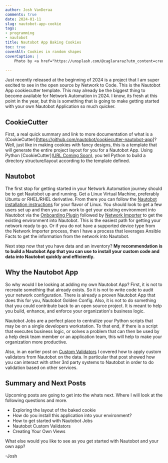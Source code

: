 ```yaml
---
author: Josh VanDeraa
comments: true
date: 2024-01-11
slug: nautobot-app-cookie
tags:
- programming
- nautobot
title: Nautobot App Baking Cookies
toc: true
coverAlt: Cookies in random shapes
coverCaption: |
    Photo by <a href="https://unsplash.com/@caglararaz?utm_content=creditCopyText&utm_medium=referral&utm_source=unsplash">Caglar Araz</a> on <a href="https://unsplash.com/photos/heart-and-star-cookie-CggwlFAw8Kw?utm_content=creditCopyText&utm_medium=referral&utm_source=unsplash">Unsplash</a>
  
---
```


Just recently released at the beginning of 2024 is a project that I am super excited to see in the open source by Network to Code. This is the Nautobot App cookiecutter template. This may already be the biggest thing to become available for Network Automation in 2024. I know, its fresh at this point in the year, but this is something that is going to make getting started with your own Nautobot Application so much quicker.

## CookieCutter

First, a real quick summary and link to more documentation of what is a (CookieCutter)[https://github.com/nautobot/cookiecutter-nautobot-app]? Well, just like in making cookies with fancy designs, this is a template that will generate the entire project layout for you for a Nautobot App. Using Python [CookieCutter]([URL Coming Soon](https://cookiecutter.readthedocs.io/en/stable/)), you tell Python to build a directory structure/layout according to the template defined. 

## Nautobot

The first stop for getting started in your Network Automation journey should be to get Nautobot up and running. Get a Linux Virtual Machine, preferably Ubuntu or RHEL/RHEL derivative. From there you can follow the [Nautobot installation instructions](https://docs.nautobot.com/projects/core/en/stable/user-guide/administration/installation/) for your flavor of Linux. You should look to get a few users set up and then you can work to get your existing environment into Nautobot via the [Onboarding Plugin](https://docs.nautobot.com/projects/device-onboarding/en/latest/) followed by [Network Importer](https://github.com/networktocode/network-importer) to get the existing environment into Nautobot. This is the easiest path for getting your network ready to go. Or if you do not have a supported device type from the Network Importer process, then I have a process that leverages Ansible Facts to get the information from the network into Nautobot.

Next step now that you have data and an inventory? **My recommendation is to build a Nautobot App that you can use to install your custom code and data into Nautobot quickly and efficiently.**

## Why the Nautobot App

So why would I be looking at adding my own Nautobot App? First, it is not to recreate something that already exists. So it is not to write code to audit your network configuration. There is already a proven Nautobot App that does this for you, Nautobot Golden Config. Also, it is not to do something that you could contribute back to an open source project. It is meant to help you build, enhance, and enforce your organization's business logic. 

Nautobot Jobs are a perfect place to centralize your Python scripts that may be on a single developers workstation. To that end, if there is a script that executes business logic, or solves a problem that can then be used by a help desk team member or an application team, this will help to make your organization more productive.

Also, in an earlier post on [Custom Validators](https://josh-v.com/nautobot-remote-validation/) I covered how to apply custom validators from Nautobot on the data. In particular that post showed how you can interact with other 3rd party systems to Nautobot in order to do validation based on other services.

## Summary and Next Posts

Upcoming posts are going to get into the whats next. Where I will look at the following questions and more.

* Exploring the layout of the baked cookie
* How do you install this application into your environment?
* How to get started with Nautobot Jobs
* Nautobot Custom Validators
* Creating Your Own Views

What else would you like to see as you get started with Nautobot and your own app?

-Josh